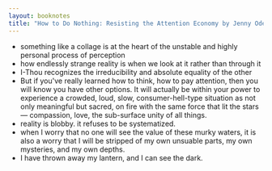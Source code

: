 ```yaml
---
layout: booknotes
title: "How to Do Nothing: Resisting the Attention Economy by Jenny Odell"
---
```


- something like a collage is at the heart of the unstable and highly personal process of perception
- how endlessly strange reality is when we look at it rather than through it
- I-Thou recognizes the irreducibility and absolute equality of the other
- But if you've really learned how to think, how to pay attention, then you will know you have other options. It will actually be within your power to experience a crowded, loud, slow, consumer-hell-type situation as not only meaningful but sacred, on fire with the same force that lit the stars — compassion, love, the sub-surface unity of all things.
- reality is blobby. it refuses to be systematized.
- when I worry that no one will see the value of these murky waters, it is also a worry that I will be stripped of my own unsuable parts, my own mysteries, and my own depths.
- I have thrown away my lantern, and I can see the dark.
